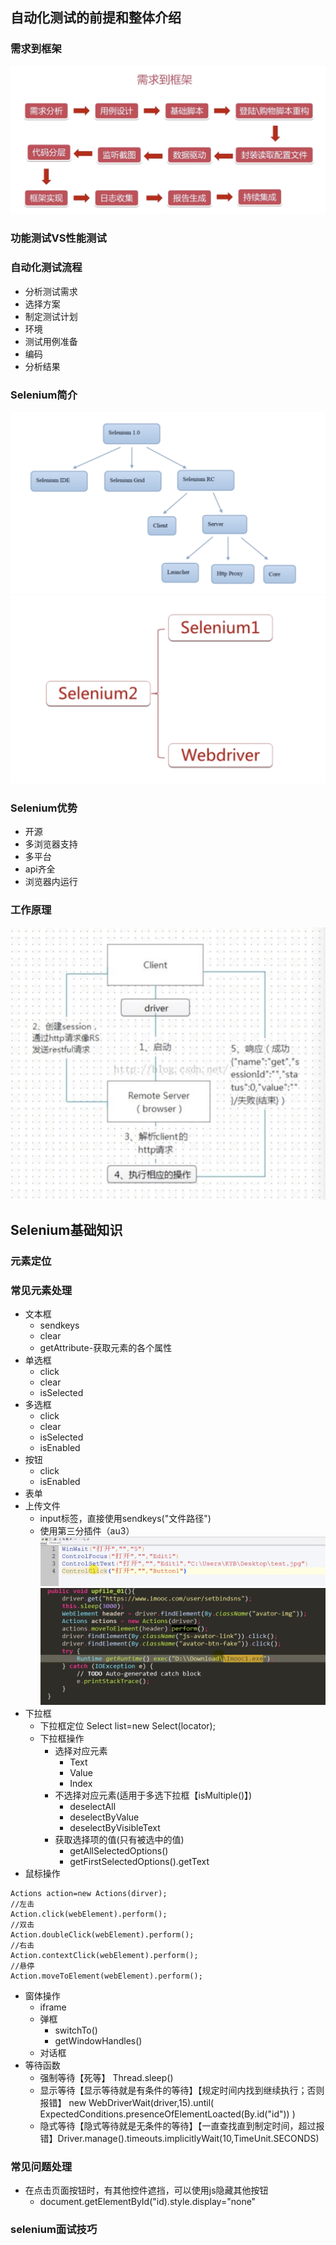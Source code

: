 ## 自动化测试的前提和整体介绍
### 需求到框架
![](./image/WX20190209-154259@2x.png)
### 功能测试VS性能测试
### 自动化测试流程
* 分析测试需求
* 选择方案
* 制定测试计划
* 环境
* 测试用例准备
* 编码
* 分析结果
### Selenium简介
![](./image/selenium1.png)
![](./image/selenium2.png)
### Selenium优势
* 开源
* 多浏览器支持
* 多平台
* api齐全
* 浏览器内运行
### 工作原理
![](./image/工作原理.png)
## Selenium基础知识
### 元素定位
### 常见元素处理
* 文本框
    * sendkeys
    * clear
    * getAttribute-获取元素的各个属性
* 单选框
    * click
    * clear
    * isSelected
* 多选框
    * click
    * clear
    * isSelected
    * isEnabled
* 按钮
    * click
    * isEnabled
* 表单
* 上传文件
    * input标签，直接使用sendkeys("文件路径")
    * 使用第三分插件（au3）
     ![](./image/au3exe.png)
     ![](./image/upload.png)
* 下拉框
    * 下拉框定位 Select list=new Select(locator);
    * 下拉框操作
        * 选择对应元素
            * Text
            * Value
            * Index
        * 不选择对应元素(适用于多选下拉框【isMultiple()】)
            * deselectAll
            * deselectByValue
            * deselectByVisibleText
        * 获取选择项的值(只有被选中的值)
            * getAllSelectedOptions()
            * getFirstSelectedOptions().getText
* 鼠标操作
```
Actions action=new Actions(dirver);
//左击
Action.click(webElement).perform();
//双击
Action.doubleClick(webElement).perform();
//右击
Action.contextClick(webElement).perform();
//悬停
Action.moveToElement(webElement).perform();
```
* 窗体操作
    * iframe
    * 弹框
        * switchTo()
        * getWindowHandles()
    * 对话框
* 等待函数
    * 强制等待【死等】 Thread.sleep()
    * 显示等待【显示等待就是有条件的等待】【规定时间内找到继续执行；否则报错】 new WebDriverWait(driver,15).until(   
                   ExpectedConditions.presenceOfElementLoacted(By.id("id"))
              ) 
    * 隐式等待【隐式等待就是无条件的等待】【一直查找直到制定时间，超过报错】Driver.manage().timeouts.implicitlyWait(10,TimeUnit.SECONDS)
       
### 常见问题处理
* 在点击页面按钮时，有其他控件遮挡，可以使用js隐藏其他按钮
    * document.getElementById("id).style.display="none"
### selenium面试技巧
   

##

